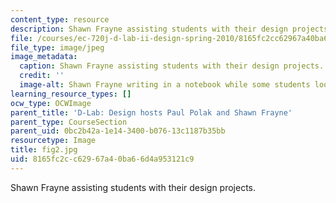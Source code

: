 ```yaml
---
content_type: resource
description: Shawn Frayne assisting students with their design projects.
file: /courses/ec-720j-d-lab-ii-design-spring-2010/8165fc2cc62967a40ba66d4a953121c9_fig2.jpg
file_type: image/jpeg
image_metadata:
  caption: Shawn Frayne assisting students with their design projects.
  credit: ''
  image-alt: Shawn Frayne writing in a notebook while some students look on.
learning_resource_types: []
ocw_type: OCWImage
parent_title: 'D-Lab: Design hosts Paul Polak and Shawn Frayne'
parent_type: CourseSection
parent_uid: 0bc2b42a-1e14-3400-b076-13c1187b35bb
resourcetype: Image
title: fig2.jpg
uid: 8165fc2c-c629-67a4-0ba6-6d4a953121c9
---
```

Shawn Frayne assisting students with their design projects.